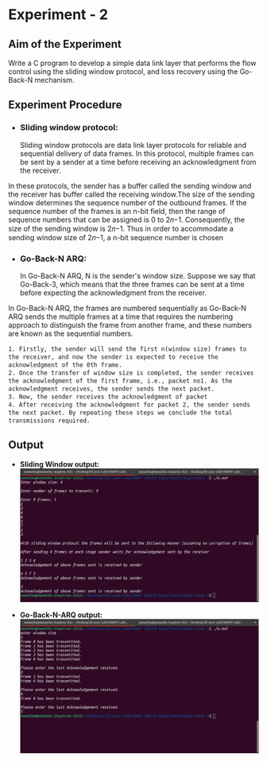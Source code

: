# Experiment - 2
## Aim of the Experiment
Write a C program to develop a simple data link layer that performs the flow control using the sliding window protocol, and loss recovery using the Go-Back-N mechanism.

## Experiment Procedure

* ### Sliding window protocol:

	Sliding window protocols are data link layer protocols for reliable and sequential delivery of data frames. In this protocol, multiple frames can be sent by a sender at a time before receiving an acknowledgment from the receiver.

In these protocols, the sender has a buffer called the sending window and the receiver has buffer called the receiving window.The size of the sending window determines the sequence number of the outbound frames. If the sequence number of the frames is an n-bit field, then the range of sequence numbers that can be assigned is 0 to 2𝑛−1. Consequently, the size of the sending window is 2𝑛−1. Thus in order to accommodate a sending window size of 2𝑛−1, a n-bit sequence number is chosen


* ### Go-Back-N ARQ:

	In Go-Back-N ARQ, N is the sender's window size. Suppose we say that Go-Back-3, which means that the three frames can be sent at a time before expecting the acknowledgment from the receiver.

In Go-Back-N ARQ, the frames are numbered sequentially as Go-Back-N ARQ sends the multiple frames at a time that requires the numbering approach to distinguish the frame from another frame, and these numbers are known as the sequential numbers.

	1. Firstly, the sender will send the first n(window size) frames to the receiver, and now the sender is expected to receive the acknowledgment of the 0th frame. 
	2. Once the transfer of window size is completed, the sender receives the acknowledgment of the first frame, i.e., packet no1. As the acknowledgment receives, the sender sends the next packet. 
	3. Now, the sender receives the acknowledgment of packet 
	4. After receiving the acknowledgment for packet 2, the sender sends the next packet. By repeating these steps we conclude the total transmissions required.


## Output

* **Sliding Window output:**
![Sliding Window](slidingWindow.png)

* **Go-Back-N-ARQ output:**
![GO-Back-N-ARQ](goBackN.png)
